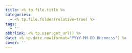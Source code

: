 ```yaml
---
title: <% tp.file.title %>
categories:
  - <% tp.file.folder(relative=true) %>
tags:
  - ''
abbrlink: <% tp.user.get_url() %>
date: <% tp.date.now(format="YYYY-MM-DD HH:mm:ss") %>
cover: ''
---
```


